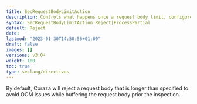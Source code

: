 ```yaml
---
title: SecRequestBodyLimitAction
description: Controls what happens once a request body limit, configured with SecRequestBodyLimit, is encountered
syntax: SecRequestBodyLimitAction Reject|ProcessPartial
default: Reject
date: 
lastmod: "2023-01-30T14:50:56+01:00"
draft: false
images: []
versions: v3.0+
weight: 100
toc: true
type: seclang/directives
---
```

[//]: <> (This file is generated by tools/directivesgen. DO NOT EDIT.)
By default, Coraza will reject a request body that is longer than specified to
avoid OOM issues while buffering the request body prior the inspection.

